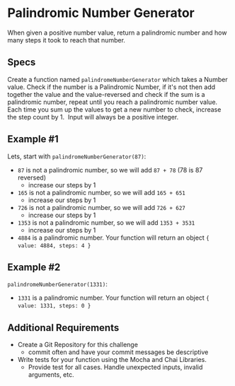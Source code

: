 # Palindromic Number Generator
When given a positive number value, return a palindromic number and how many steps it took to reach that number.
​
## Specs
Create a function named `palindromeNumberGenerator` which takes a Number value. Check if the number is a Palindromic Number, if it's not then add together the value and the value-reversed and check if the sum is a palindromic number, repeat until you reach a palindromic number value. Each time you sum up the values to get a new number to check, increase the step count by 1.
​
Input will always be a positive integer.
​
## Example #1
Lets, start with `palindromeNumberGenerator(87)`:
- `87` is not a palindromic number, so we will add `87 + 78` (78 is 87 reversed)
  - increase our steps by 1
- `165` is not a palindromic number, so we will add `165 + 651`
  - increase our steps by 1
- `726` is not a palindromic number, so we will add `726 + 627`
  - increase our steps by 1
- `1353` is not a palindromic number, so we will add `1353 + 3531`
  - increase our steps by 1
- `4884` is a palindromic number. Your function will return an object `{ value: 4884, steps: 4 }`
​
## Example #2
`palindromeNumberGenerator(1331)`:
- `1331` is a palindromic number. Your function will return an object `{ value: 1331, steps: 0 }`
​
## Additional Requirements
- Create a Git Repository for this challenge
    - commit often and have your commit messages be descriptive
- Write tests for your function using the Mocha and Chai Libraries.
  - Provide test for all cases. Handle unexpected inputs, invalid arguments, etc.
